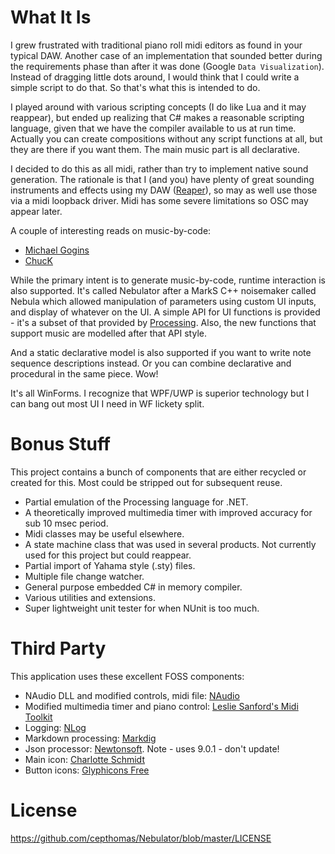 
# What It Is
I grew frustrated with traditional piano roll midi editors
as found in your typical DAW. Another case of an implementation that sounded better during the requirements phase than after
it was done (Google `Data Visualization`). Instead of dragging little dots around, I would think that I could write a simple script to do that. So that's what 
this is intended to do.  

I played around with various scripting concepts (I do like Lua and it may reappear), but ended up realizing that 
C# makes a reasonable scripting language, given that we have the compiler available to us at run time. Actually you can 
create compositions without any script functions at all, but they are there if you want them. The main music part is all declarative.  

I decided to do this as all midi, rather than try to implement native sound generation. The rationale
is that I (and you) have plenty of great sounding instruments and effects using my DAW ([Reaper](https://www.reaper.fm/)), so may as well use
those via a midi loopback driver. Midi has some severe limitations so OSC may appear later.  

A couple of interesting reads on music-by-code:
- [Michael Gogins](http://csoundjournal.com/issue17/gogins_composing_in_cpp.html)
- [ChucK](http://chuck.cs.princeton.edu/)

While the primary intent is to generate music-by-code, runtime interaction is also supported. It's called Nebulator after 
a MarkS C++ noisemaker called Nebula which allowed manipulation of parameters using custom UI inputs, and display of whatever
on the UI. A simple API for UI functions is provided - it's a subset of that provided by [Processing](https://processing.org/).
Also, the new functions that support music are modelled after that API style.

And a static declarative model is also supported if you want to write note sequence descriptions instead. Or you can
combine declarative and procedural in the same piece. Wow!

It's all WinForms. I recognize that WPF/UWP is superior technology but I can bang out most UI I need in WF lickety split.

# Bonus Stuff
This project contains a bunch of components that are either recycled or created for this. Most could be stripped
out for subsequent reuse.
- Partial emulation of the Processing language for .NET.
- A theoretically improved multimedia timer with improved accuracy for sub 10 msec period.
- Midi classes may be useful elsewhere.
- A state machine class that was used in several products. Not currently used for this project but could reappear.
- Partial import of Yahama style (.sty) files.
- Multiple file change watcher.
- General purpose embedded C# in memory compiler.
- Various utilities and extensions.
- Super lightweight unit tester for when NUnit is too much.


# Third Party
This application uses these excellent FOSS components:
- NAudio DLL and modified controls, midi file: [NAudio](https://github.com/naudio/NAudio)
- Modified multimedia timer and piano control: [Leslie Sanford's Midi Toolkit](https://github.com/tebjan/Sanford.Multimedia.Midi)
- Logging: [NLog](http://nlog-project.org/)
- Markdown processing: [Markdig](https://github.com/lunet-io/markdig)
- Json processor: [Newtonsoft](https://www.nuget.org/packages/Newtonsoft.Json/). Note - uses 9.0.1 - don't update!
- Main icon: [Charlotte Schmidt](http://pattedemouche.free.fr/)
- Button icons: [Glyphicons Free](http://glyphicons.com/)

# License
https://github.com/cepthomas/Nebulator/blob/master/LICENSE
